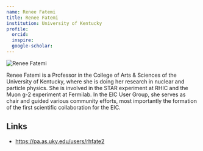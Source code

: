 ```yaml
---
name: Renee Fatemi
title: Renee Fatemi
institution: University of Kentucky
profile:
  orcid:
  inspire:
  google-scholar:
---
```


![Renee Fatemi](https://pa.as.uky.edu/sites/default/files/styles/redesign_profile_picture/public/pictures/picture-1223-1320699581.jpg)

Renee Fatemi is a Professor in the College of Arts & Sciences of the University of Kentucky, where she is doing her research in nuclear and particle physics. She is involved in the STAR experiment at RHIC and the Muon g-2 experiment at Fermilab. In the EIC User Group, she serves as chair and guided various community efforts, most importantly the formation of the first scientific collaboration for the EIC. 

## Links

- https://pa.as.uky.edu/users/rhfate2
